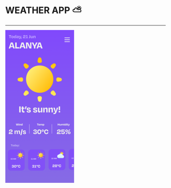 # WEATHER APP ⛅️
________________________________________
<img src="assets/readme_main_menu.png" alt="" style="width: 216px; height: 480px;"></a>
